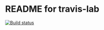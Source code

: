 # README for travis-lab

[![Build status](https://travis-ci.org/anuj-ssharma/travis-lab.svg?master)](https://travis-ci.org/anuj-ssharma)